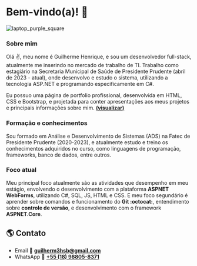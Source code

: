 # Bem-vindo(a)! :wave:

<!-- ─── CARD ────────────────────────────── -->
![laptop_purple_square](https://github.com/guilherm-hsbe/guilherm-hsbe/assets/99516132/c6ea7543-1419-4498-b58c-0fd877cee8a2)

### Sobre mim
Olá :v:, meu nome é Guilherme Henrique, e sou um desenvolvedor full-stack, atualmente me inserindo no mercado de trabalho de TI. Trabalho como estagiário na Secretaria Municipal de Saúde de Presidente Prudente (abril de 2023 - atual), onde desenvolvo e estudo o sistema, utilizando a tecnologia ASP.NET e programando especificamente em C#. 

Eu possuo uma página de portfolio profissional, desenvolvida em HTML, CSS e Bootstrap, e projetada para conter apresentações aos meus projetos e principais informações sobre mim. **[(visualizar)](https://guilherm-hsbe.github.io/Portfolio/)**

### Formação e conhecimentos
Sou formado em Análise e Desenvolvimento de Sistemas (ADS) na Fatec de Presidente Prudente (2020-2023), e atualmente estudo e treino os conhecimentos adquiridos no curso, como linguagens de programação, frameworks, banco de dados, entre outros.

### Foco atual
Meu principal foco atualmente são as atividades que desempenho em meu estágio, envolvendo o desenvolvimento com a plataforma **ASPNET WebForms**, utilizando C#, SQL, JS, HTML e CSS.
E meu foco segundário é aprender sobre comandos e funcionamento do **Git :octocat:**, entendimento sobre **controle de versão**, e desenvolvimento com o framework **ASPNET.Core**.

<!-- E meu projeto secundário se trata do **[Blogline :leaves:](https://github.com/guilherm-hsbe/Blogline)**. É uma plataforma de blog colaborativo focada em arte e criatividade que estou desenvolvendo. O projeto promete oferecer uma interface moderna e intuitiva e um espaço inspirador para compartilhar trabalhos e ideias. Construído com o framework Laravel e tecnologias como HTML, CSS, JavaScript e PHP, o projeto incentiva a colaboração e está aberto a contribuições. -->

<!-- ─── CONTATO ────────────────────────────── -->
## :earth_americas: Contato
- Email :email: **[guilherm3hsb@gmail.com](mailto:guilherm3hsb@gmail.com)**
- WhatsApp :calling: **[+55 (18) 98805-8371](https://wa.me/5518988058371)**
